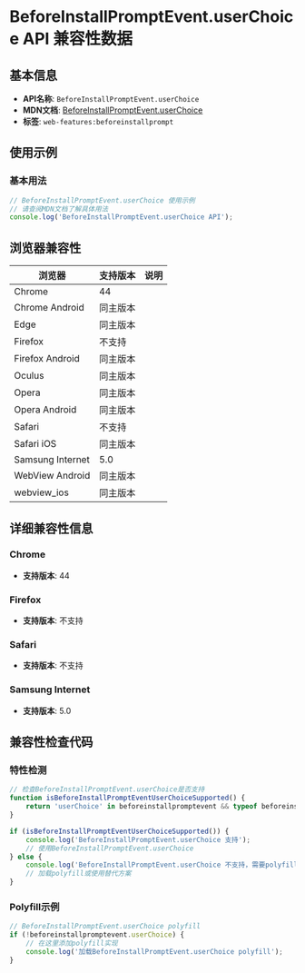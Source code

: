 # BeforeInstallPromptEvent.userChoice API 兼容性数据

## 基本信息

- **API名称**: `BeforeInstallPromptEvent.userChoice`
- **MDN文档**: [BeforeInstallPromptEvent.userChoice](https://developer.mozilla.org/docs/Web/API/BeforeInstallPromptEvent/userChoice)
- **标签**: `web-features:beforeinstallprompt`

## 使用示例

### 基本用法

```javascript
// BeforeInstallPromptEvent.userChoice 使用示例
// 请查阅MDN文档了解具体用法
console.log('BeforeInstallPromptEvent.userChoice API');
```

## 浏览器兼容性

| 浏览器 | 支持版本 | 说明 |
|--------|----------|------|
| Chrome | 44 |  |
| Chrome Android | 同主版本 |  |
| Edge | 同主版本 |  |
| Firefox | 不支持 |  |
| Firefox Android | 同主版本 |  |
| Oculus | 同主版本 |  |
| Opera | 同主版本 |  |
| Opera Android | 同主版本 |  |
| Safari | 不支持 |  |
| Safari iOS | 同主版本 |  |
| Samsung Internet | 5.0 |  |
| WebView Android | 同主版本 |  |
| webview_ios | 同主版本 |  |

## 详细兼容性信息

### Chrome

- **支持版本**: 44

### Firefox

- **支持版本**: 不支持

### Safari

- **支持版本**: 不支持

### Samsung Internet

- **支持版本**: 5.0

## 兼容性检查代码

### 特性检测

```javascript
// 检查BeforeInstallPromptEvent.userChoice是否支持
function isBeforeInstallPromptEventUserChoiceSupported() {
    return 'userChoice' in beforeinstallpromptevent && typeof beforeinstallpromptevent.userChoice === 'function';
}

if (isBeforeInstallPromptEventUserChoiceSupported()) {
    console.log('BeforeInstallPromptEvent.userChoice 支持');
    // 使用BeforeInstallPromptEvent.userChoice
} else {
    console.log('BeforeInstallPromptEvent.userChoice 不支持，需要polyfill');
    // 加载polyfill或使用替代方案
}
```

### Polyfill示例

```javascript
// BeforeInstallPromptEvent.userChoice polyfill
if (!beforeinstallpromptevent.userChoice) {
    // 在这里添加polyfill实现
    console.log('加载BeforeInstallPromptEvent.userChoice polyfill');
}
```

